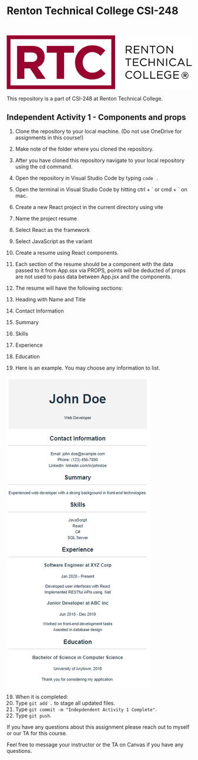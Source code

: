 # Renton Technical College CSI-248

<br />

![Alt text](Images/logo.jpg)

This repository is a part of CSI-248 at Renton Technical College.

## Independent Activity 1 - Components and props

1. Clone the repository to your local machine. (Do not use OneDrive for assignments in this course!)
2. Make note of the folder where you cloned the repository.
3. After you have cloned this repository navigate to your local repository using the cd command.
4. Open the repository in Visual Studio Code by typing `code .`

5. Open the terminal in Visual Studio Code by hitting ctrl + \` or cmd + \` on mac.
6. Create a new React project in the current directory using vite
7. Name the project resume
8. Select React as the framework
9. Select JavaScript as the variant

10. Create a resume using React components.
11. Each section of the resume should be a component with the data passed to it from App.ssx via PROPS, points will be deducted of props are not used to pass data between App.jsx and the components.
12. The resume will have the following sections:
13. Heading with Name and Title
14. Contact Information
15. Summary
16. Skills
17. Experience
18. Education
19. Here is an example. You may choose any information to list.

![Alt text](Images/1-19.png)

19. When it is completed:
20. Type `git add .` to stage all updated files.
21. Type `git commit -m "Indepdendent Activity 1 Complete"`.
22. Type `git push`.

If you have any questions about this assignment please reach out to myself or our TA for this course.

Feel free to message your instructor or the TA on Canvas if you have any questions.
